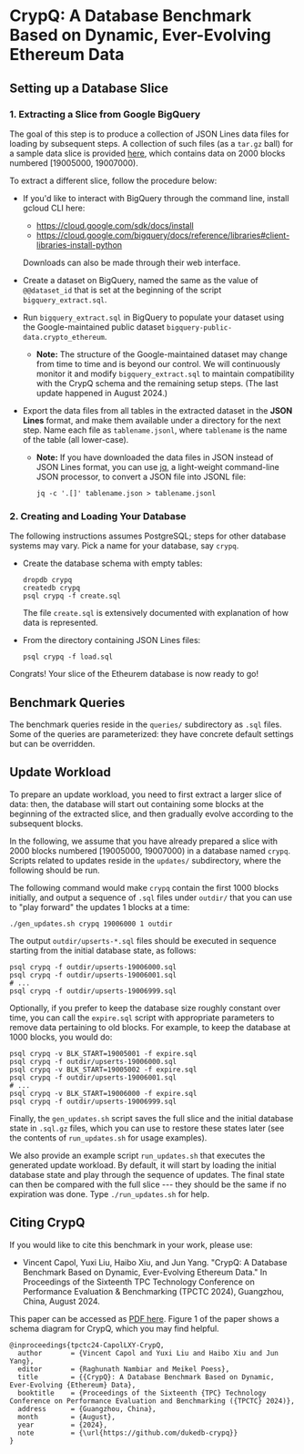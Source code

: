 # CrypQ: A Database Benchmark Based on Dynamic, Ever-Evolving Ethereum Data

## Setting up a Database Slice

### 1. Extracting a Slice from Google BigQuery

The goal of this step is to produce a collection of JSON Lines data files for loading by subsequent steps.
A collection of such files (as a `tar.gz` ball) for a sample data slice is provided
[here](https://drive.google.com/file/d/17vzVf5XhU8uFLR3JTf_lm2EiDmbWliWw/view?usp=sharing),
which contains data on 2000 blocks numbered [19005000, 19007000).

To extract a different slice, follow the procedure below:

* If you'd like to interact with BigQuery through the command line, install gcloud CLI here:

  - https://cloud.google.com/sdk/docs/install
  - https://cloud.google.com/bigquery/docs/reference/libraries#client-libraries-install-python

  Downloads can also be made through their web interface.
* Create a dataset on BigQuery, named the same as the value of `@@dataset_id`
  that is set at the beginning of the script `bigquery_extract.sql`.
* Run `bigquery_extract.sql` in BigQuery to populate your dataset
  using the Google-maintained public dataset `bigquery-public-data.crypto_ethereum`.
  - **Note:**
    The structure of the Google-maintained dataset may change from time to time and is beyond our control.
    We will continuously monitor it and modify `bigquery_extract.sql` to maintain compatibility with the CrypQ schema and the remaining setup steps.
    (The last update happened in August 2024.)
* Export the data files from all tables in the extracted dataset in the **JSON Lines** format,
  and make them available under a directory for the next step.
  Name each file as `tablename.jsonl`, where `tablename` is the name of the table (all lower-case).
  - **Note:**
    If you have downloaded the data files in JSON instead of JSON Lines format,
    you can use [jq](https://jqlang.github.io/jq/), a light-weight command-line JSON processor,
    to convert a JSON file into JSONL file:
    ```
    jq -c '.[]' tablename.json > tablename.jsonl
    ```

### 2. Creating and Loading Your Database

The following instructions assumes PostgreSQL; steps for other database systems may vary.
Pick a name for your database, say `crypq`.

* Create the database schema with empty tables:
  ```
  dropdb crypq
  createdb crypq
  psql crypq -f create.sql
  ```
  The file `create.sql` is extensively documented with explanation of how data is represented.

* From the directory containing JSON Lines files:
  ```
  psql crypq -f load.sql
  ```

Congrats!
Your slice of the Etheurem database is now ready to go!

## Benchmark Queries

The benchmark queries reside in the `queries/` subdirectory as `.sql` files.
Some of the queries are parameterized: they have concrete default settings but can be overridden.

## Update Workload

To prepare an update workload, you need to first extract a larger slice of data:
then, the database will start out containing some blocks at the beginning of the extracted slice,
and then gradually evolve according to the subsequent blocks.

In the following, we assume that you have already prepared a slice with 2000 blocks numbered [19005000, 19007000)
in a database named `crypq`.
Scripts related to updates reside in the `updates/` subdirectory,
where the following should be run.

The following command would make `crypq` contain the first 1000 blocks initially,
and output a sequence of `.sql` files under `outdir/`
that you can use to "play forward" the updates 1 blocks at a time:
```
./gen_updates.sh crypq 19006000 1 outdir
```
The output `outdir/upserts-*.sql` files should be executed in sequence starting from the initial database state, as follows:
```
psql crypq -f outdir/upserts-19006000.sql
psql crypq -f outdir/upserts-19006001.sql
# ...
psql crypq -f outdir/upserts-19006999.sql
```
Optionally, if you prefer to keep the database size roughly constant over time,
you can call the `expire.sql` script with appropriate parameters to remove data pertaining to old blocks.
For example, to keep the database at 1000 blocks, you would do:
```
psql crypq -v BLK_START=19005001 -f expire.sql
psql crypq -f outdir/upserts-19006000.sql
psql crypq -v BLK_START=19005002 -f expire.sql
psql crypq -f outdir/upserts-19006001.sql
# ...
psql crypq -v BLK_START=19006000 -f expire.sql
psql crypq -f outdir/upserts-19006999.sql
```
Finally, the `gen_updates.sh` script saves the full slice and the initial database state in `.sql.gz` files,
which you can use to restore these states later (see the contents of `run_updates.sh` for usage examples).

We also provide an example script `run_updates.sh` that executes the generated update workload.
By default, it will start by loading the initial database state and play through the sequence of updates.
The final state can then be compared with the full slice ---
they should be the same if no expiration was done.
Type `./run_updates.sh` for help.

## Citing CrypQ

If you would like to cite this benchmark in your work, please use:

* Vincent Capol, Yuxi Liu, Haibo Xiu, and Jun Yang. "CrypQ: A Database Benchmark Based on Dynamic, Ever-Evolving Ethereum Data." In Proceedings of the Sixteenth TPC Technology Conference on Performance Evaluation & Benchmarking (TPCTC 2024), Guangzhou, China, August 2024.

This paper can be accessed as [PDF here](https://github.com/dukedb-crypq/crypq-bench/blob/main/tpctc24-CapolLXY-CrypQ.pdf).
Figure 1 of the paper shows a schema diagram for CrypQ, which you may find helpful.

```
@inproceedings{tpctc24-CapolLXY-CrypQ,
  author       = {Vincent Capol and Yuxi Liu and Haibo Xiu and Jun Yang},
  editor       = {Raghunath Nambiar and Meikel Poess},
  title        = {{CrypQ}: A Database Benchmark Based on Dynamic, Ever-Evolving {Ethereum} Data},
  booktitle    = {Proceedings of the Sixteenth {TPC} Technology Conference on Performance Evaluation and Benchmarking ({TPCTC} 2024)},
  address      = {Guangzhou, China},
  month        = {August},
  year         = {2024},
  note         = {\url{https://github.com/dukedb-crypq}}
}
```
